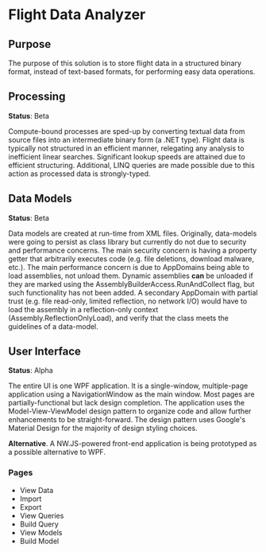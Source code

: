 # Flight Data Analyzer

## Purpose
The purpose of this solution is to store flight data in a structured binary format, instead of text-based formats, for performing easy data operations.

## Processing
__Status__: Beta

Compute-bound processes are sped-up by converting textual data from source files into an intermediate binary form (a .NET type). Flight data is typically not structured in an efficient manner, relegating any analysis to inefficient linear searches. Significant lookup speeds are attained due to efficient structuring. Additional, LINQ queries are made possible due to this action as processed data is strongly-typed.

## Data Models
__Status__: Beta

Data models are created at run-time from XML files. Originally, data-models were going to persist as class library but currently do not due to security and performance concerns. The main security concern is having a property getter that arbitrarily executes code (e.g. file deletions, download malware, etc.). The main performance concern is due to AppDomains being able to load assemblies, not unload them. Dynamic assemblies __can__ be unloaded if they are marked using the AssemblyBuilderAccess.RunAndCollect flag, but such functionality has not been added. A secondary AppDomain with partial trust (e.g. file read-only, limited reflection, no network I/O) would have to load the assembly in a reflection-only context (Assembly.ReflectionOnlyLoad), and verify that the class meets the guidelines of a data-model. 

## User Interface
__Status__: Alpha

The entire UI is one WPF application. It is a single-window, multiple-page application using a NavigationWindow as the main window. Most pages are partially-functional but lack design completion. The application uses the Model-View-ViewModel design pattern to organize code and allow further enhancements to be straight-forward. The design pattern uses Google's Material Design for the majority of design styling choices.

__Alternative__. A NW.JS-powered front-end application is being prototyped as a possible alternative to WPF.

### Pages
* View Data
* Import
* Export
* View Queries
* Build Query
* View Models
* Build Model
